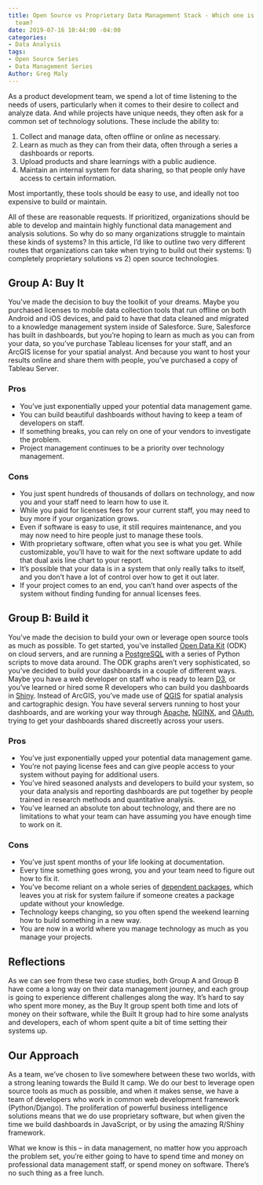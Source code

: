 ```yaml
---
title: Open Source vs Proprietary Data Management Stack - Which one is right for your
  team?
date: 2019-07-16 10:44:00 -04:00
categories:
- Data Analysis
tags:
- Open Source Series
- Data Management Series
Author: Greg Maly
---
```


As a product development team, we spend a lot of time listening to the needs of users, particularly when it comes to their desire to collect and analyze data. And while projects have unique needs, they often ask for a common set of technology solutions. These include the ability to:

1. Collect and manage data, often offline or online as necessary.
2. Learn as much as they can from their data, often through a series a dashboards or reports.
3. Upload products and share learnings with a public audience.
4. Maintain an internal system for data sharing, so that people only have access to certain information.

Most importantly, these tools should be easy to use, and ideally not too expensive to build or maintain.

All of these are reasonable requests. If prioritized, organizations should be able to develop and maintain highly functional data management and analysis solutions. So why do so many organizations struggle to maintain these kinds of systems?
In this article, I’d like to outline two very different routes that organizations can take when trying to build out their systems: 1) completely proprietary solutions vs 2) open source technologies. 

<!--more-->

## Group A: Buy It

You’ve made the decision to buy the toolkit of your dreams. Maybe you purchased licenses to mobile data collection tools that run offline on both Android and iOS devices, and paid to have that data cleaned and migrated to a knowledge management system inside of Salesforce. Sure, Salesforce has built in dashboards, but you’re hoping to learn as much as you can from your data, so you’ve purchase Tableau licenses for your staff, and an ArcGIS license for your spatial analyst. And because you want to host your results online and share them with people, you’ve purchased a copy of Tableau Server. 

### Pros

* You’ve just exponentially upped your potential data management game.
* You can build beautiful dashboards without having to keep a team of developers on staff.
* If something breaks, you can rely on one of your vendors to investigate the problem. 
* Project management continues to be a priority over technology management.

### Cons

* You just spent hundreds of thousands of dollars on technology, and now you and your staff need to learn how to use it. 
* While you paid for licenses fees for your current staff, you may need to buy more if your organization grows.
* Even if software is easy to use, it still requires maintenance, and you may now need to hire people just to manage these tools.
* With proprietary software, often what you see is what you get. While customizable, you’ll have to wait for the next software update to add that dual axis line chart to your report.
* It’s possible that your data is in a system that only really talks to itself, and you don’t have a lot of control over how to get it out later.
* If your project comes to an end, you can’t hand over aspects of the system without finding funding for annual licenses fees.

## Group B: Build it
You’ve made the decision to build your own or leverage open source tools as much as possible. To get started, you’ve installed [Open Data Kit](https://dai-global-digital.com/data-collection-with-opendatakit.html) (ODK) on cloud servers, and are running a [PostgreSQL](https://www.postgresql.org/) with a series of Python scripts to move data around. The ODK graphs aren’t very sophisticated, so you’ve decided to build your dashboards in a couple of different ways. Maybe you have a web developer on staff who is ready to learn [D3](https://d3js.org/), or you’ve learned or hired some R developers who can build you dashboards in [Shiny](https://shiny.rstudio.com/). Instead of ArcGIS, you’ve made use of [QGIS](https://qgis.org/en/site/) for spatial analysis and cartographic design. You have several servers running to host your dashboards, and are working your way through [Apache](https://httpd.apache.org/), [NGINX](https://www.nginx.com/), and [OAuth](https://oauth.net/), trying to get your dashboards shared discreetly across your users. 

### Pros
* You’ve just exponentially upped your potential data management game.
* You’re not paying license fees and can give people access to your system without paying for additional users.
* You’ve hired seasoned analysts and developers to build your system, so your data analysis and reporting dashboards are put together by people trained in research methods and quantitative analysis. 
* You’ve learned an absolute ton about technology, and there are no limitations to what your team can have assuming you have enough time to work on it.

### Cons
* You’ve just spent months of your life looking at documentation.
* Every time something goes wrong, you and your team need to figure out how to fix it.
* You’ve become reliant on a whole series of [dependent packages](https://en.wikipedia.org/wiki/Dependency_hell), which leaves you at risk for system failure if someone creates a package update without your knowledge.
* Technology keeps changing, so you often spend the weekend learning how to build something in a new way.
* You are now in a world where you manage technology as much as you manage your projects.

## Reflections

As we can see from these two case studies, both Group A and Group B have come a long way on their data management journey, and each group is going to experience different challenges along the way. It’s hard to say who spent more money, as the Buy It group spent both time and lots of money on their software, while the Built It group had to hire some analysts and developers, each of whom spent quite a bit of time setting their systems up. 

## Our Approach

As a team, we’ve chosen to live somewhere between these two worlds, with a strong leaning towards the Build It camp. We do our best to leverage open source tools as much as possible, and when it makes sense, we have a team of developers who work in common web development framework (Python/Django). The proliferation of powerful business intelligence solutions means that we do use proprietary software, but when given the time we build dashboards in JavaScript, or by using the amazing R/Shiny framework. 

What we know is this – in data management, no matter how you approach the problem set, you’re either going to have to spend time and money on professional data management staff, or spend money on software. There’s no such thing as a free lunch.
